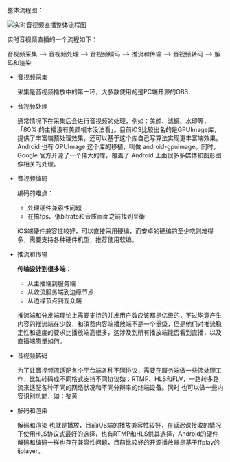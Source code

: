 整体流程图：

![实时音视频直播整体流程图](http://blog.guohuaden.com/%E5%AE%9E%E6%97%B6%E9%9F%B3%E8%A7%86%E9%A2%91%E7%9B%B4%E6%92%AD%E6%95%B4%E4%BD%93%E6%B5%81%E7%A8%8B%E5%9B%BE.png)



实时音视频直播的一个流程如下：

音视频采集 --> 音视频处理  --> 音视频编码  --> 推流和传输  --> 音视频转码  --> 解码和渲染



* 音视频采集

  采集是音视频播放中的第一环，大多数使用的是PC端开源的OBS

* 音视频处理

  通常情况下在采集后会进行音视频的处理，例如：美颜、滤镜、水印等，「80% 的主播没有美颜根本没法看」。目前iOS比较出名的是GPUImage库，提供了丰富端预处理效果，还可以基于这个库自己写算法实现更丰富端效果。Android 也有 GPUImage 这个库的移植，叫做 android-gpuimage。同时，Google 官方开源了一个伟大的库，覆盖了 Android 上面很多多媒体和图形图像相关的处理。

* 音视频编码

  编码的难点：

  * 处理硬件兼容性问题
  * 在搞fps、低bitrate和音质画面之前找到平衡

  iOS端硬件兼容性较好，可以直接采用硬编，而安卓的硬编的至少吃则难得多，需要支持各种硬件机型，推荐使用软编。

* 推流和传输

  **传输设计到很多端：**

  * 从主播端到服务端
  * 从收流服务端到边缘节点
  * 从边缘节点到观众端

  推流端和分发端理论上需要支持的并发用户数应该都是亿级的，不过毕竟产生内容的推流端在少数，和消费内容端播放端不是一个量级，但是他们对推流稳定性和速度的要求比播放端高很多，这涉及到所有播放端能否看到直播，以及直播端质量如何。

* 音视频转码

  为了让音视频流适配各个平台端各种不同协议，需要在服务端做一些流处理工作，比如转码成不同格式支持不同协议如：RTMP、HLS和FLV，一路转多路流来适配各种不同的网络状况和不同分辨率的终端设备。同时 也可以做一些内容识别功能，如：鉴黄

* 解码和渲染

  解码和渲染 也就是播放，目前iOS端的播放兼容性较好，在延迟课接收的情况下使用HLS协议式最好的选择，也有RTMP和HLS供其选择，Android的硬件解码和编码一样也存在兼容性问题，目前比较好的开源播放器是基于ffplay的ijplayer。